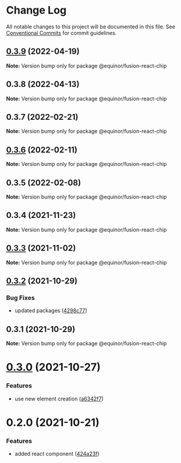 # Change Log

All notable changes to this project will be documented in this file.
See [Conventional Commits](https://conventionalcommits.org) for commit guidelines.

## [0.3.9](https://github.com/equinor/fusion-react-components/compare/@equinor/fusion-react-chip@0.3.8...@equinor/fusion-react-chip@0.3.9) (2022-04-19)

**Note:** Version bump only for package @equinor/fusion-react-chip





## 0.3.8 (2022-04-13)

**Note:** Version bump only for package @equinor/fusion-react-chip





## 0.3.7 (2022-02-21)

**Note:** Version bump only for package @equinor/fusion-react-chip





## [0.3.6](https://github.com/equinor/fusion-react-components/compare/@equinor/fusion-react-chip@0.3.5...@equinor/fusion-react-chip@0.3.6) (2022-02-11)

**Note:** Version bump only for package @equinor/fusion-react-chip





## 0.3.5 (2022-02-08)

**Note:** Version bump only for package @equinor/fusion-react-chip





## 0.3.4 (2021-11-23)

**Note:** Version bump only for package @equinor/fusion-react-chip





## [0.3.3](https://github.com/equinor/fusion-react-components/compare/@equinor/fusion-react-chip@0.3.2...@equinor/fusion-react-chip@0.3.3) (2021-11-02)

**Note:** Version bump only for package @equinor/fusion-react-chip





## [0.3.2](https://github.com/equinor/fusion-react-components/compare/@equinor/fusion-react-chip@0.3.1...@equinor/fusion-react-chip@0.3.2) (2021-10-29)


### Bug Fixes

* updated packages ([4298c77](https://github.com/equinor/fusion-react-components/commit/4298c778c4c5385398a92d8b71feee3b17ba64c0))





## 0.3.1 (2021-10-29)

**Note:** Version bump only for package @equinor/fusion-react-chip





# [0.3.0](https://github.com/equinor/fusion-react-components/compare/@equinor/fusion-react-chip@0.2.0...@equinor/fusion-react-chip@0.3.0) (2021-10-27)


### Features

* use new element creation ([a6342f7](https://github.com/equinor/fusion-react-components/commit/a6342f70dade964ef4ff173d12f0457178a3a69a))





# 0.2.0 (2021-10-21)


### Features

* added react component ([424a23f](https://github.com/equinor/fusion-react-components/commit/424a23f0f9d5ad8139e1649e818b84893ceed4ee))
